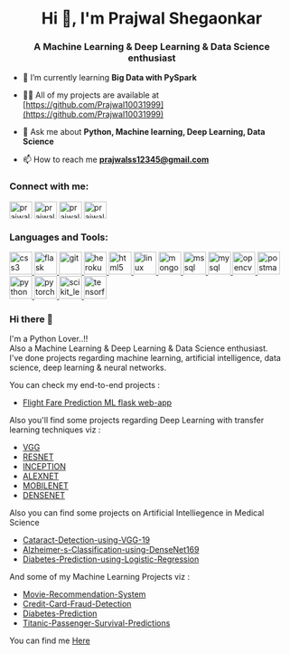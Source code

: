 <h1 align="center">Hi 👋, I'm Prajwal Shegaonkar</h1>
<h3 align="center">A Machine Learning & Deep Learning & Data Science enthusiast</h3>

- 🌱 I’m currently learning **Big Data with PySpark**

- 👨‍💻 All of my projects are available at [https://github.com/Prajwal10031999](https://github.com/Prajwal10031999)

- 💬 Ask me about **Python, Machine learning, Deep Learning, Data Science**

- 📫 How to reach me **prajwalss12345@gmail.com**

<h3 align="left">Connect with me:</h3>
<p align="left">
<a href="https://linkedin.com/in/prajwal-shegaonkar-b94a23183" target="blank"><img align="center" src="https://cdn.jsdelivr.net/npm/simple-icons@3.0.1/icons/linkedin.svg" alt="prajwal-shegaonkar-b94a23183" height="30" width="40" /></a>
<a href="https://kaggle.com/prajwalshegaonkar" target="blank"><img align="center" src="https://cdn.jsdelivr.net/npm/simple-icons@3.0.1/icons/kaggle.svg" alt="prajwalshegaonkar" height="30" width="40" /></a>
<a href="https://instagram.com/prajwal_1003" target="blank"><img align="center" src="https://cdn.jsdelivr.net/npm/simple-icons@3.0.1/icons/instagram.svg" alt="prajwal_1003" height="30" width="40" /></a>
<a href="https://www.hackerrank.com/prajwalss12345" target="blank"><img align="center" src="https://cdn.jsdelivr.net/npm/simple-icons@3.0.1/icons/hackerrank.svg" alt="prajwalss12345" height="30" width="40" /></a>
</p>

<h3 align="left">Languages and Tools:</h3>
<p align="left"> <a href="https://www.w3schools.com/css/" target="_blank"> <img src="https://devicons.github.io/devicon/devicon.git/icons/css3/css3-original-wordmark.svg" alt="css3" width="40" height="40"/> </a> <a href="https://flask.palletsprojects.com/" target="_blank"> <img src="https://www.vectorlogo.zone/logos/pocoo_flask/pocoo_flask-icon.svg" alt="flask" width="40" height="40"/> </a> <a href="https://git-scm.com/" target="_blank"> <img src="https://www.vectorlogo.zone/logos/git-scm/git-scm-icon.svg" alt="git" width="40" height="40"/> </a> <a href="https://heroku.com" target="_blank"> <img src="https://www.vectorlogo.zone/logos/heroku/heroku-icon.svg" alt="heroku" width="40" height="40"/> </a> <a href="https://www.w3.org/html/" target="_blank"> <img src="https://devicons.github.io/devicon/devicon.git/icons/html5/html5-original-wordmark.svg" alt="html5" width="40" height="40"/> </a> <a href="https://www.linux.org/" target="_blank"> <img src="https://devicons.github.io/devicon/devicon.git/icons/linux/linux-original.svg" alt="linux" width="40" height="40"/> </a> <a href="https://www.mongodb.com/" target="_blank"> <img src="https://devicons.github.io/devicon/devicon.git/icons/mongodb/mongodb-original-wordmark.svg" alt="mongodb" width="40" height="40"/> </a> <a href="https://www.microsoft.com/en-us/sql-server" target="_blank"> <img src="https://cdn.worldvectorlogo.com/logos/microsoft-sql-server.svg" alt="mssql" width="40" height="40"/> </a> <a href="https://www.mysql.com/" target="_blank"> <img src="https://devicons.github.io/devicon/devicon.git/icons/mysql/mysql-original-wordmark.svg" alt="mysql" width="40" height="40"/> </a> <a href="https://opencv.org/" target="_blank"> <img src="https://www.vectorlogo.zone/logos/opencv/opencv-icon.svg" alt="opencv" width="40" height="40"/> </a> <a href="https://postman.com" target="_blank"> <img src="https://www.vectorlogo.zone/logos/getpostman/getpostman-icon.svg" alt="postman" width="40" height="40"/> </a> <a href="https://www.python.org" target="_blank"> <img src="https://devicons.github.io/devicon/devicon.git/icons/python/python-original.svg" alt="python" width="40" height="40"/> </a> <a href="https://pytorch.org/" target="_blank"> <img src="https://www.vectorlogo.zone/logos/pytorch/pytorch-icon.svg" alt="pytorch" width="40" height="40"/> </a> <a href="https://scikit-learn.org/" target="_blank"> <img src="https://upload.wikimedia.org/wikipedia/commons/0/05/Scikit_learn_logo_small.svg" alt="scikit_learn" width="40" height="40"/> </a> <a href="https://www.tensorflow.org" target="_blank"> <img src="https://www.vectorlogo.zone/logos/tensorflow/tensorflow-icon.svg" alt="tensorflow" width="40" height="40"/> </a> </p>






### Hi there 👋

I'm a Python Lover..!! <br />
Also a Machine Learning & Deep Learning & Data Science enthusiast.  <br />
I've done projects regarding machine learning, artificial intelligence, data science, deep learning & neural networks.  <br />


You can check my end-to-end projects :
* [Flight Fare Prediction ML flask web-app](https://github.com/Prajwal10031999/Flight-Fare-Prediction-ML-Web-App-With-Deployment)


Also you'll find some projects regarding Deep Learning with transfer learning techniques viz :<br />

* [VGG](https://github.com/Prajwal10031999/Cataract-Detection-using-VGG-19)
* [RESNET](https://github.com/Prajwal10031999/Cats-or-Dogs-Classification-using-CNN-with-RESNET-50)
* [INCEPTION](https://github.com/Prajwal10031999/Dog-Breed-Classification-Using-InceptionV3)
* [ALEXNET](https://github.com/Prajwal10031999/Scene-Prediction-using-CNN-with-AlexNet)
* [MOBILENET](https://github.com/Prajwal10031999/Face-Mask-Detection-Using-MobileNETV2-)
* [DENSENET](https://github.com/Prajwal10031999/Alzheimer-s-Classification-using-DenseNet169)


Also you can find some projects on Artificial Intelliegence in Medical Science
* [Cataract-Detection-using-VGG-19](https://github.com/Prajwal10031999/Cataract-Detection-using-VGG-19)
* [Alzheimer-s-Classification-using-DenseNet169](https://github.com/Prajwal10031999/Alzheimer-s-Classification-using-DenseNet169)
* [Diabetes-Prediction-using-Logistic-Regression](https://github.com/Prajwal10031999/Diabetes-Prediction-using-Logistic-Regression)

And some of my Machine Learning Projects viz :
* [Movie-Recommendation-System](https://github.com/Prajwal10031999/Movie-Recommendation-System-Using-Cosine-Similarity/blob/main/imdb_recommendation_system.py)
* [Credit-Card-Fraud-Detection](https://github.com/Prajwal10031999/Credit-Card-Fraud-Detection-using-Random-Forest)
* [Diabetes-Prediction](https://github.com/Prajwal10031999/Diabetes-Prediction-using-Logistic-Regression)
* [Titanic-Passenger-Survival-Predictions](https://github.com/Prajwal10031999/Titanic-Passenger-Survival-Predictions-using-machine-learning)


You can find me [Here](https://www.linkedin.com/in/prajwal-shegaonkar-b94a23183/) <br />

[linkedin]: https://www.linkedin.com/in/prajwal-shegaonkar-b94a23183
